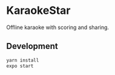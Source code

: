 # KaraokeStar

Offline karaoke with scoring and sharing.

## Development

```bash
yarn install
expo start
```
